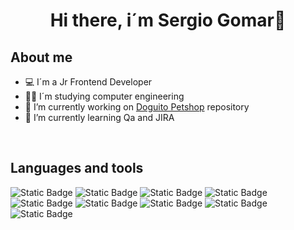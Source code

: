 <div align="center">
<h1 align="center">Hi there, i´m Sergio Gomar👋</h1>
</div>

## About me 
- 💻 I´m a Jr Frontend Developer
- 👨‍💻 I´m studying computer engineering
- 🐶 I’m currently working on [Doguito Petshop](https://github.com/serigio04/DoguitoPetshop) repository 
- 🌱 I’m currently learning Qa and JIRA
<br>

## Languages and tools
<p>
  <img alt="Static Badge" src="https://img.shields.io/badge/JavaScript-yellow">
  <img alt="Static Badge" src="https://img.shields.io/badge/HTML5-orange">
  <img alt="Static Badge" src="https://img.shields.io/badge/CSS3-blue">
  <img alt="Static Badge" src="https://img.shields.io/badge/REACT-0046FF">
  <img alt="Static Badge" src="https://img.shields.io/badge/Python-FFD100">
  <img alt="Static Badge" src="https://img.shields.io/badge/C%2B%2B-5900FF">
  <img alt="Static Badge" src="https://img.shields.io/badge/GitHub-black">
  <img alt="Static Badge" src="https://img.shields.io/badge/Selenium%20WebDriver-green">
  <img alt="Static Badge" src="https://img.shields.io/badge/SQL-red">
</p>


